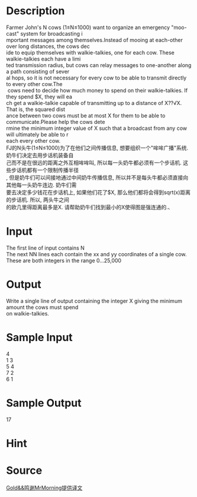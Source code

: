 
# Description

<div class="content"><div>Farmer John&#39;s N cows (1≤N≤1000) want to organize an emergency &#34;moo-cast&#34; system for broadcasting i</div>
<div>mportant messages among themselves.Instead of mooing at each-other over long distances, the cows dec</div>
<div>ide to equip themselves with walkie-talkies, one for each cow. These walkie-talkies each have a limi</div>
<div>ted transmission radius, but cows can relay messages to one-another along a path consisting of sever</div>
<div>al hops, so it is not necessary for every cow to be able to transmit directly to every other cow.The</div>
<div> cows need to decide how much money to spend on their walkie-talkies. If they spend $X, they will ea</div>
<div>ch get a walkie-talkie capable of transmitting up to a distance of X??√X. That is, the squared dist</div>
<div>ance between two cows must be at most X for them to be able to communicate.Please help the cows dete</div>
<div>rmine the minimum integer value of X such that a broadcast from any cow will ultimately be able to r</div>
<div>each every other cow.</div>
<div>
<div>FJ的N头牛(1≤N≤1000)为了在他们之间传播信息, 想要组织一个&#34;哞哞广播&#34;系统. 奶牛们决定去用步话机装备自</div>
<div>己而不是在很远的距离之外互相哞哞叫, 所以每一头奶牛都必须有一个步话机. 这些步话机都有一个限制传播半径</div>
<div>, 但是奶牛们可以间接地通过中间奶牛传播信息, 所以并不是每头牛都必须直接向其他每一头奶牛连边. 奶牛们需</div>
<div>要去决定多少钱花在步话机上, 如果他们花了$X, 那么他们都将会得到sqrt(x)距离的步话机. 所以, 两头牛之间</div>
<div>的欧几里得距离最多是X. 请帮助奶牛们找到最小的X使得图是强连通的.、</div>
</div>
<div></div>
<p></p></div>

# Input

<div class="content"><div>The first line of input contains N</div>
<div>The next NN lines each contain the xx and yy coordinates of a single cow. </div>
<div>These are both integers in the range 0…25,000</div>
<div></div>
<p></p></div>

# Output

<div class="content"><div>Write a single line of output containing the integer X giving the minimum amount the cows must spend </div>
<div>on walkie-talkies.</div>
<div></div>
<p></p></div>

# Sample Input

<div class="content"><span class="sampledata">4<br/>
1 3<br/>
5 4<br/>
7 2<br/>
6 1</span></div>

# Sample Output

<div class="content"><span class="sampledata">17</span></div>

# Hint

<div class="content"><p></p></div>

# Source

<div class="content"><p><a href="problemset.php?search=Gold&amp;&amp;鸣谢MrMorning提供译文">Gold&amp;&amp;鸣谢MrMorning提供译文</a></p></div>

